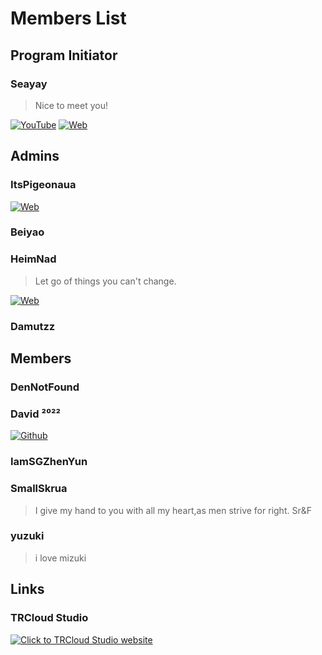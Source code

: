 # Members List

## Program Initiator

### Seayay

> Nice to meet you!

[![YouTube](https://img.shields.io/badge/YouTube-red?logo=YouTube&logoColor=white&style=for-the-badge)](https://www.youtube.com/channel/UCL6cniQ0BnecxCjdYN_EbaQ)
[![Web](https://img.shields.io/badge/Website-blue?&style=for-the-badge)](https://www.seayay.icu/)

## Admins

### ItsPigeonaua

[![Web](https://img.shields.io/badge/Website-brightgreen?&style=for-the-badge)](https://www.itspigeonaua.tk/)

### Beiyao

### HeimNad

> Let go of things you can't change.

[![Web](https://img.shields.io/badge/Website-blue?&style=for-the-badge)](https://blog.qhqqi.top/)

### Damutzz

## Members

### DenNotFound

### David ²⁰²²

[![Github](https://img.shields.io/badge/GitHub-black?logo=GitHub&style=for-the-badge)](https://github.com/xianyongjian080402)

### IamSGZhenYun

### SmallSkrua

> I give my hand to you with all my heart,as men strive for right. Sr&F

### yuzuki

> i love mizuki

## Links

### TRCloud Studio

[![Click to TRCloud Studio website](https://img.shields.io/badge/TRCloud%20Studio-blue?&style=for-the-badge)](https://www.trcloud.studio)
